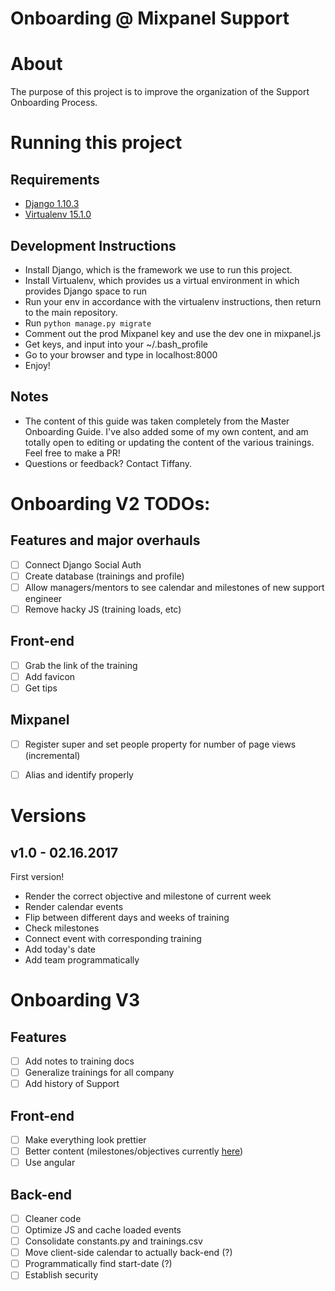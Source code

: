 Onboarding @ Mixpanel Support
=============================

# About
The purpose of this project is to improve the organization of the Support Onboarding Process.

# Running this project
## Requirements
- [Django 1.10.3](https://docs.djangoproject.com/en/1.10/intro/install/)
- [Virtualenv 15.1.0](https://virtualenv.pypa.io/en/stable/userguide/#usage)

## Development Instructions
- Install Django, which is the framework we use to run this project.
- Install Virtualenv, which provides us a virtual environment in which provides Django space to run
- Run your env in accordance with the virtualenv instructions, then return to the main repository.
- Run `python manage.py migrate`
- Comment out the prod Mixpanel key and use the dev one in mixpanel.js
- Get keys, and input into your ~/.bash_profile
- Go to your browser and type in localhost:8000
- Enjoy!

## Notes
- The content of this guide was taken completely from the Master Onboarding Guide. I've also added some of my own content, and am totally open to editing or updating the content of the various trainings. Feel free to make a PR!
- Questions or feedback? Contact Tiffany.


# Onboarding V2 TODOs:
## Features and major overhauls
- [ ] Connect Django Social Auth
- [ ] Create database (trainings and profile)
- [ ] Allow managers/mentors to see calendar and milestones of new support engineer
- [ ] Remove hacky JS (training loads, etc)

## Front-end
- [ ] Grab the link of the training
- [ ] Add favicon
- [ ] Get tips

## Mixpanel
- [ ] Register super and set people property for number of page views (incremental)
- [ ] Alias and identify properly


# Versions
## v1.0 - 02.16.2017
First version!
- Render the correct objective and milestone of current week
- Render calendar events
- Flip between different days and weeks of training
- Check milestones
- Connect event with corresponding training
- Add today's date
- Add team programmatically


# Onboarding V3
## Features
- [ ] Add notes to training docs
- [ ] Generalize trainings for all company
- [ ] Add history of Support

## Front-end
- [ ] Make everything look prettier
- [ ] Better content (milestones/objectives currently [here](https://docs.google.com/document/d/1LieLqdeWJGS1qPixCpKvHEIf53ND916PbkI_D3Itu8A/edit?ts=585c12a7))
- [ ] Use angular

## Back-end
- [ ] Cleaner code
- [ ] Optimize JS and cache loaded events
- [ ] Consolidate constants.py and trainings.csv
- [ ] Move client-side calendar to actually back-end (?)
- [ ] Programmatically find start-date (?)
- [ ] Establish security
